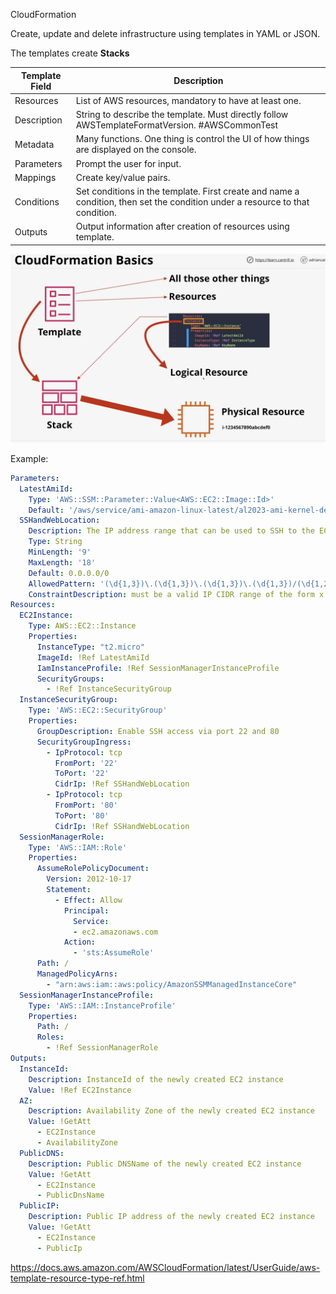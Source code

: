 CloudFormation

Create, update and delete infrastructure using templates in YAML or JSON.

The templates create **Stacks**

| Template Field | Description                                                                                                                   |
| -------------- | ----------------------------------------------------------------------------------------------------------------------------- |
| Resources      | List of AWS resources, mandatory to have at least one.                                                                        |
| Description    | String to describe the template. Must directly follow AWSTemplateFormatVersion. #AWSCommonTest                                |
| Metadata       | Many functions. One thing is control the UI of how things are displayed on the console.                                       |
| Parameters     | Prompt the user for input.                                                                                                    |
| Mappings       | Create key/value pairs.                                                                                                       |
| Conditions     | Set conditions in the template. First create and name a condition, then set the condition under a resource to that condition. |
| Outputs        | Output information after creation of resources using template.                                                                |
![Pasted image 20250127212735.png](_atts/Pasted%20image%2020250127212735.png)

Example:
```yaml
Parameters:
  LatestAmiId:
    Type: 'AWS::SSM::Parameter::Value<AWS::EC2::Image::Id>'
    Default: '/aws/service/ami-amazon-linux-latest/al2023-ami-kernel-default-x86_64'
  SSHandWebLocation:
    Description: The IP address range that can be used to SSH to the EC2 instances
    Type: String
    MinLength: '9'
    MaxLength: '18'
    Default: 0.0.0.0/0
    AllowedPattern: '(\d{1,3})\.(\d{1,3})\.(\d{1,3})\.(\d{1,3})/(\d{1,2})'
    ConstraintDescription: must be a valid IP CIDR range of the form x.x.x.x/x. Default is 0.0.0.0/0 and is less safe.
Resources:
  EC2Instance:
    Type: AWS::EC2::Instance
    Properties:
      InstanceType: "t2.micro"
      ImageId: !Ref LatestAmiId
      IamInstanceProfile: !Ref SessionManagerInstanceProfile
      SecurityGroups:
        - !Ref InstanceSecurityGroup
  InstanceSecurityGroup:
    Type: 'AWS::EC2::SecurityGroup'
    Properties:
      GroupDescription: Enable SSH access via port 22 and 80
      SecurityGroupIngress:
        - IpProtocol: tcp
          FromPort: '22'
          ToPort: '22'
          CidrIp: !Ref SSHandWebLocation
        - IpProtocol: tcp
          FromPort: '80'
          ToPort: '80'
          CidrIp: !Ref SSHandWebLocation
  SessionManagerRole:
    Type: 'AWS::IAM::Role'
    Properties:
      AssumeRolePolicyDocument:
        Version: 2012-10-17
        Statement:
          - Effect: Allow
            Principal:
              Service:
              - ec2.amazonaws.com
            Action:
              - 'sts:AssumeRole'
      Path: /
      ManagedPolicyArns:
        - "arn:aws:iam::aws:policy/AmazonSSMManagedInstanceCore"
  SessionManagerInstanceProfile:
    Type: 'AWS::IAM::InstanceProfile'
    Properties:
      Path: /
      Roles:
        - !Ref SessionManagerRole
Outputs:
  InstanceId:
    Description: InstanceId of the newly created EC2 instance
    Value: !Ref EC2Instance
  AZ:
    Description: Availability Zone of the newly created EC2 instance
    Value: !GetAtt 
      - EC2Instance
      - AvailabilityZone
  PublicDNS:
    Description: Public DNSName of the newly created EC2 instance
    Value: !GetAtt 
      - EC2Instance
      - PublicDnsName
  PublicIP:
    Description: Public IP address of the newly created EC2 instance
    Value: !GetAtt 
      - EC2Instance
      - PublicIp 
```

https://docs.aws.amazon.com/AWSCloudFormation/latest/UserGuide/aws-template-resource-type-ref.html